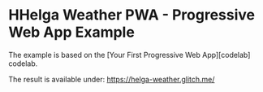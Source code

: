 # HHelga Weather PWA - Progressive Web App Example

The example is based on the
[Your First Progressive Web App][codelab] codelab.


The result is available under:
https://helga-weather.glitch.me/